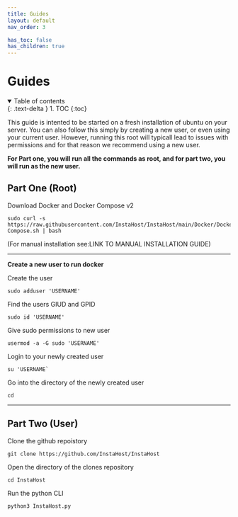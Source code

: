 ```yaml
---
title: Guides
layout: default
nav_order: 3

has_toc: false
has_children: true
---
```


# Guides

<details open markdown="block">
  <summary>
    Table of contents
  </summary>
  {: .text-delta }
1. TOC
{:toc}
</details>

This guide is intented to be started on a fresh installation of ubuntu on your server. You can also follow this simply by creating a new user, or even using your current user. However, running this root will typicall lead to issues with permissions and for that reason we recommend using a new user.

**For Part one, you will run all the commands as root, and for part two, you will run as the new user.**

## Part One (Root)

Download Docker and Docker Compose v2
```
sudo curl -s https://raw.githubusercontent.com/InstaHost/InstaHost/main/Docker/Docker_and_Docker-Compose.sh | bash
```
(For manual installation see:LINK TO MANUAL INSTALLATION GUIDE)

---

**Create a new user to run docker**

Create the user
```
sudo adduser 'USERNAME'
```

Find the users GIUD and GPID
```
sudo id 'USERNAME'
```

Give sudo permissions to new user
```
usermod -a -G sudo 'USERNAME'
```

Login to your newly created user
```
su 'USERNAME`
```

Go into the directory of the newly created user
```
cd
```

---

## Part Two (User)

Clone the github repoistory
```
git clone https://github.com/InstaHost/InstaHost
```

Open the directory of the clones repository
```
cd InstaHost
```

Run the python CLI
```
python3 InstaHost.py
```